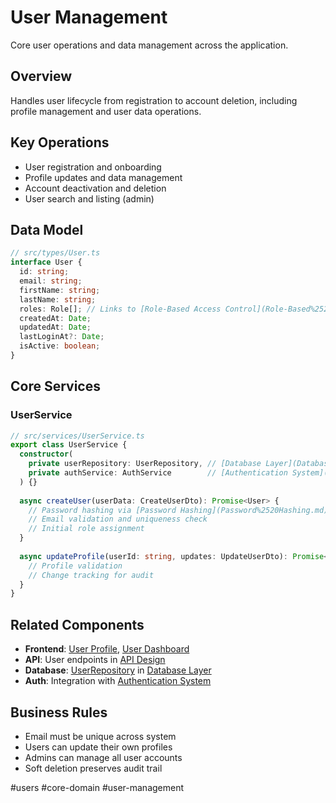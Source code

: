 # User Management

Core user operations and data management across the application.

## Overview

Handles user lifecycle from registration to account deletion, including profile management and user data operations.

## Key Operations

- User registration and onboarding
- Profile updates and data management
- Account deactivation and deletion
- User search and listing (admin)

## Data Model

```typescript
// src/types/User.ts
interface User {
  id: string;
  email: string;
  firstName: string;
  lastName: string;
  roles: Role[]; // Links to [Role-Based Access Control](Role-Based%2520Access%2520Control.md)
  createdAt: Date;
  updatedAt: Date;
  lastLoginAt?: Date;
  isActive: boolean;
}
```

## Core Services

### UserService
```typescript
// src/services/UserService.ts
export class UserService {
  constructor(
    private userRepository: UserRepository, // [Database Layer](Database%2520Layer.md)
    private authService: AuthService        // [Authentication System](Authentication%2520System.md)
  ) {}
  
  async createUser(userData: CreateUserDto): Promise<User> {
    // Password hashing via [Password Hashing](Password%2520Hashing.md)
    // Email validation and uniqueness check
    // Initial role assignment
  }
  
  async updateProfile(userId: string, updates: UpdateUserDto): Promise<User> {
    // Profile validation
    // Change tracking for audit
  }
}
```

## Related Components

- **Frontend**: [User Profile](User%2520Profile.md), [User Dashboard](User%2520Dashboard.md)
- **API**: User endpoints in [API Design](API%2520Design.md)
- **Database**: [UserRepository](UserRepository.md) in [Database Layer](Database%2520Layer.md)
- **Auth**: Integration with [Authentication System](Authentication%2520System.md)

## Business Rules

- Email must be unique across system
- Users can update their own profiles
- Admins can manage all user accounts
- Soft deletion preserves audit trail

#users #core-domain #user-management
